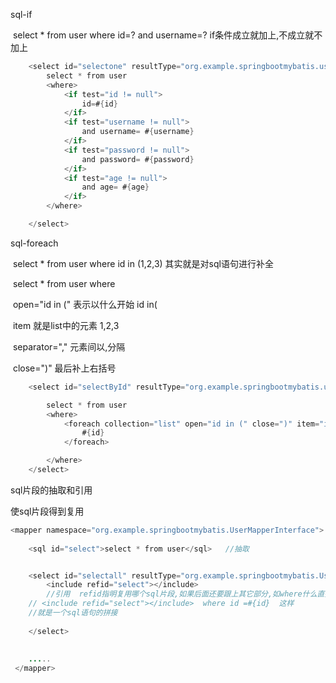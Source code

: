sql-if

​           select * from user where id=? and username=?   if条件成立就加上,不成立就不加上

```java
    <select id="selectone" resultType="org.example.springbootmybatis.user" parameterType="org.example.springbootmybatis.user">
        select * from user
        <where>
            <if test="id != null">
                id=#{id}
            </if>
            <if test="username != null">
                and username= #{username}
            </if>
            <if test="password != null">
                and password= #{password}
            </if>
            <if test="age != null">
                and age= #{age}
            </if>
        </where>

    </select>
```



sql-foreach     

​     select * from user where id in (1,2,3)   其实就是对sql语句进行补全

​     select * from user  where   

​	 open="id in ("  表示以什么开始  id in(   

​	item    就是list中的元素  1,2,3

​	separator=","  元素间以,分隔

​	close=")"  最后补上右括号

```java
    <select id="selectById" resultType="org.example.springbootmybatis.user" parameterType="list">

        select * from user
        <where>
            <foreach collection="list" open="id in (" close=")" item="id" separator=",">
                #{id}
            </foreach>

        </where>
    </select>
```



sql片段的抽取和引用

使sql片段得到复用

```java
<mapper namespace="org.example.springbootmybatis.UserMapperInterface">
	
    <sql id="select">select * from user</sql>   //抽取


    <select id="selectall" resultType="org.example.springbootmybatis.User">
        <include refid="select"></include> 
    	//引用  refid指明复用哪个sql片段,如果后面还要跟上其它部分,如where什么直接在后面加就可以
    // <include refid="select"></include>  where id =#{id}  这样
    //就是一个sql语句的拼接
    
    </select>
    
    
    .....
 </mapper>   
```

